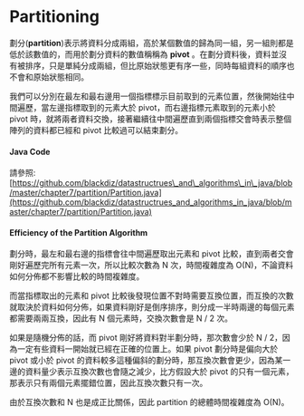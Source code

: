 # Partitioning

劃分\(**partition**\)表示將資料分成兩組，高於某個數值的歸為同一組，另一組則都是低於該數值的，而用於劃分資料的數值稱稱為 **pivot** 。在劃分資料後，資料並沒有被排序，只是單純分成兩組，但比原始狀態更有序一些，同時每組資料的順序也不會和原始狀態相同。

我們可以分別在最左和最右邊用一個指標標示目前取到的元素位置，然後開始往中間遍歷，當左邊指標取到的元素大於 pivot，而右邊指標元素取到的元素小於 pivot 時，就將兩者資料交換，接著繼續往中間遍歷直到兩個指標交會時表示整個陣列的資料都已經和 pivot 比較過可以結束劃分。

#### Java Code

請參照: [https://github.com/blackdiz/datastructrues\_and\_algorithms\_in\_java/blob/master/chapter7/partition/Partition.java](https://github.com/blackdiz/datastructrues_and_algorithms_in_java/blob/master/chapter7/partition/Partition.java)

#### Efficiency of the Partition Algorithm

劃分時，最左和最右邊的指標會往中間遍歷取出元素和 pivot 比較，直到兩者交會剛好遍歷完所有元素一次，所以比較次數為 N 次，時間複雜度為 O\(N\)，不論資料如何分佈都不影響比較的時間複雜度。

而當指標取出的元素和 pivot 比較後發現位置不對時需要互換位置，而互換的次數就取決於資料如何分佈，如果資料剛好是倒序排序，則分成一半時兩邊的每個元素都需要兩兩互換，因此有 N 個元素時，交換次數會是 N / 2 次。

如果是隨機分佈的話，而 pivot 剛好將資料對半劃分時，那次數會少於 N / 2，因為一定有些資料一開始就已經在正確的位置上。如果 pivot 劃分時是偏向大於 pivot 或小於 pivot 的資料較多這種偏斜的劃分時，那互換次數會更少，因為某一邊的資料量少表示互換次數也會隨之減少，比方假設大於 pivot 的只有一個元素，那表示只有兩個元素擺錯位置，因此互換次數只有一次。

由於互換次數和 N 也是成正比關係，因此 partition 的總體時間複雜度為 O\(N\)。

